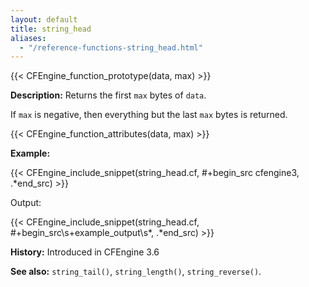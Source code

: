 ```yaml
---
layout: default
title: string_head
aliases:
  - "/reference-functions-string_head.html"
---
```


{{< CFEngine_function_prototype(data, max) >}}

**Description:** Returns the first `max` bytes of `data`.

If `max` is negative, then everything but the last `max` bytes is returned.

{{< CFEngine_function_attributes(data, max) >}}

**Example:**

{{< CFEngine_include_snippet(string_head.cf, #\+begin_src cfengine3, .*end_src) >}}

Output:

{{< CFEngine_include_snippet(string_head.cf, #\+begin_src\s+example_output\s*, .*end_src) >}}

**History:** Introduced in CFEngine 3.6

**See also:** `string_tail()`, `string_length()`, `string_reverse()`.
